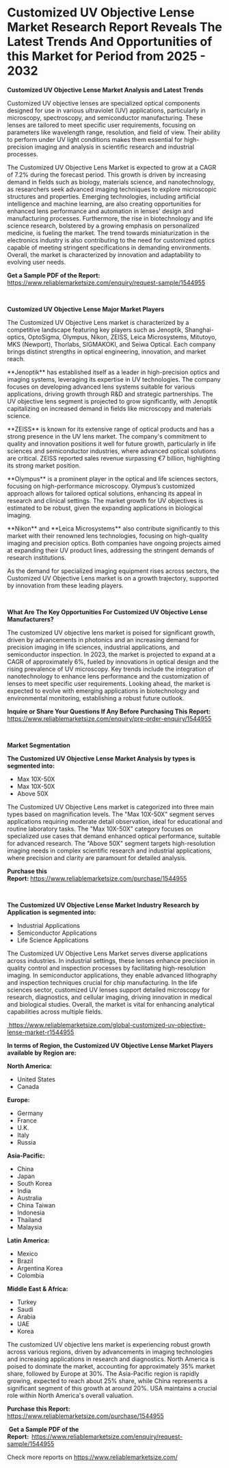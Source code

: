 <p><h1>Customized UV Objective Lense Market Research Report Reveals The Latest Trends And Opportunities of this Market for Period from 2025 - 2032</h1></p><p><strong>Customized UV Objective Lense Market Analysis and Latest Trends</strong></p>
<p><p>Customized UV objective lenses are specialized optical components designed for use in various ultraviolet (UV) applications, particularly in microscopy, spectroscopy, and semiconductor manufacturing. These lenses are tailored to meet specific user requirements, focusing on parameters like wavelength range, resolution, and field of view. Their ability to perform under UV light conditions makes them essential for high-precision imaging and analysis in scientific research and industrial processes.</p><p>The Customized UV Objective Lens Market is expected to grow at a CAGR of 7.2% during the forecast period. This growth is driven by increasing demand in fields such as biology, materials science, and nanotechnology, as researchers seek advanced imaging techniques to explore microscopic structures and properties. Emerging technologies, including artificial intelligence and machine learning, are also creating opportunities for enhanced lens performance and automation in lenses' design and manufacturing processes. Furthermore, the rise in biotechnology and life science research, bolstered by a growing emphasis on personalized medicine, is fueling the market. The trend towards miniaturization in the electronics industry is also contributing to the need for customized optics capable of meeting stringent specifications in demanding environments. Overall, the market is characterized by innovation and adaptability to evolving user needs.</p></p>
<p><strong>Get a Sample PDF of the Report:&nbsp;</strong> <a href="https://www.reliablemarketsize.com/enquiry/request-sample/1544955?utm_campaign=2752&utm_medium=2&utm_source=Github&utm_content=ia&utm_term=27022025&utm_id=customized-uv-objective-lense">https://www.reliablemarketsize.com/enquiry/request-sample/1544955</a></p>
<p>&nbsp;</p>
<p><strong>Customized UV Objective Lense Major Market Players</strong></p>
<p><p>The Customized UV Objective Lens market is characterized by a competitive landscape featuring key players such as Jenoptik, Shanghai-optics, OptoSigma, Olympus, Nikon, ZEISS, Leica Microsystems, Mitutoyo, MKS (Newport), Thorlabs, SIGMAKOKI, and Seiwa Optical. Each company brings distinct strengths in optical engineering, innovation, and market reach.</p><p>**Jenoptik** has established itself as a leader in high-precision optics and imaging systems, leveraging its expertise in UV technologies. The company focuses on developing advanced lens systems suitable for various applications, driving growth through R&D and strategic partnerships. The UV objective lens segment is projected to grow significantly, with Jenoptik capitalizing on increased demand in fields like microscopy and materials science.</p><p>**ZEISS** is known for its extensive range of optical products and has a strong presence in the UV lens market. The company's commitment to quality and innovation positions it well for future growth, particularly in life sciences and semiconductor industries, where advanced optical solutions are critical. ZEISS reported sales revenue surpassing €7 billion, highlighting its strong market position.</p><p>**Olympus** is a prominent player in the optical and life sciences sectors, focusing on high-performance microscopy. Olympus’s customized approach allows for tailored optical solutions, enhancing its appeal in research and clinical settings. The market growth for UV objectives is estimated to be robust, given the expanding applications in biological imaging.</p><p>**Nikon** and **Leica Microsystems** also contribute significantly to this market with their renowned lens technologies, focusing on high-quality imaging and precision optics. Both companies have ongoing projects aimed at expanding their UV product lines, addressing the stringent demands of research institutions.</p><p>As the demand for specialized imaging equipment rises across sectors, the Customized UV Objective Lens market is on a growth trajectory, supported by innovation from these leading players.</p></p>
<p>&nbsp;</p>
<p><strong>What Are The Key Opportunities For Customized UV Objective Lense Manufacturers?</strong></p>
<p><p>The customized UV objective lens market is poised for significant growth, driven by advancements in photonics and an increasing demand for precision imaging in life sciences, industrial applications, and semiconductor inspection. In 2023, the market is projected to expand at a CAGR of approximately 6%, fueled by innovations in optical design and the rising prevalence of UV microscopy. Key trends include the integration of nanotechnology to enhance lens performance and the customization of lenses to meet specific user requirements. Looking ahead, the market is expected to evolve with emerging applications in biotechnology and environmental monitoring, establishing a robust future outlook.</p></p>
<p><strong>Inquire or Share Your Questions If Any Before Purchasing This Report:</strong> <a href="https://www.reliablemarketsize.com/enquiry/pre-order-enquiry/1544955?utm_campaign=2752&utm_medium=2&utm_source=Github&utm_content=ia&utm_term=27022025&utm_id=customized-uv-objective-lense">https://www.reliablemarketsize.com/enquiry/pre-order-enquiry/1544955</a></p>
<p>&nbsp;</p>
<p><strong>Market Segmentation</strong></p>
<p><strong>The Customized UV Objective Lense Market Analysis by types is segmented into:</strong></p>
<p><ul><li>Max 10X-50X</li><li>Max 10X-50X</li><li>Above 50X</li></ul></p>
<p><p>The Customized UV Objective Lens market is categorized into three main types based on magnification levels. The "Max 10X-50X" segment serves applications requiring moderate detail observation, ideal for educational and routine laboratory tasks. The "Max 10X-50X" category focuses on specialized use cases that demand enhanced optical performance, suitable for advanced research. The "Above 50X" segment targets high-resolution imaging needs in complex scientific research and industrial applications, where precision and clarity are paramount for detailed analysis.</p></p>
<p><strong>Purchase this Report:&nbsp;</strong><a href="https://www.reliablemarketsize.com/purchase/1544955?utm_campaign=2752&utm_medium=2&utm_source=Github&utm_content=ia&utm_term=27022025&utm_id=customized-uv-objective-lense">https://www.reliablemarketsize.com/purchase/1544955</a></p>
<p>&nbsp;</p>
<p><strong>The Customized UV Objective Lense Market Industry Research by Application is segmented into:</strong></p>
<p><ul><li>Industrial Applications</li><li>Semiconductor Applications</li><li>Life Science Applications</li></ul></p>
<p><p>The Customized UV Objective Lens Market serves diverse applications across industries. In industrial settings, these lenses enhance precision in quality control and inspection processes by facilitating high-resolution imaging. In semiconductor applications, they enable advanced lithography and inspection techniques crucial for chip manufacturing. In the life sciences sector, customized UV lenses support detailed microscopy for research, diagnostics, and cellular imaging, driving innovation in medical and biological studies. Overall, the market is vital for enhancing analytical capabilities across multiple fields.</p></p>
<p><a href="https://www.reliablemarketsize.com/global-customized-uv-objective-lense-market-r1544955?utm_campaign=2752&utm_medium=2&utm_source=Github&utm_content=ia&utm_term=27022025&utm_id=customized-uv-objective-lense">&nbsp;https://www.reliablemarketsize.com/global-customized-uv-objective-lense-market-r1544955</a></p>
<p><strong>In terms of Region, the Customized UV Objective Lense Market Players available by Region are:</strong></p>
<p>
    <p> <strong> North America: </strong>
        <ul>
            <li>United States</li>
            <li>Canada</li>
        </ul>
        </p> 
    <p> <strong> Europe: </strong>
        <ul>
            <li>Germany</li>
            <li>France</li>
            <li>U.K.</li>
            <li>Italy</li>
            <li>Russia</li>
        </ul>
        </p> 
    <p> <strong> Asia-Pacific: </strong>
        <ul>
            <li>China</li>
            <li>Japan</li>
            <li>South Korea</li>
            <li>India</li>
            <li>Australia</li>
            <li>China Taiwan</li>
            <li>Indonesia</li>
            <li>Thailand</li>
            <li>Malaysia</li>
        </ul>
        </p> 
    <p> <strong> Latin America: </strong>
        <ul>
            <li>Mexico</li>
            <li>Brazil</li>
            <li>Argentina Korea</li>
            <li>Colombia</li>
        </ul>
        </p> 
    <p> <strong> Middle East & Africa: </strong>
        <ul>
            <li>Turkey</li>
            <li>Saudi</li>
            <li>Arabia</li>
            <li>UAE</li>
            <li>Korea</li>
        </ul>
    </p>
    </p>
<p><p>The customized UV objective lens market is experiencing robust growth across various regions, driven by advancements in imaging technologies and increasing applications in research and diagnostics. North America is poised to dominate the market, accounting for approximately 35% market share, followed by Europe at 30%. The Asia-Pacific region is rapidly growing, expected to reach about 25% share, while China represents a significant segment of this growth at around 20%. USA maintains a crucial role within North America's overall valuation.</p></p>
<p><strong>Purchase this Report: </strong><a href="https://www.reliablemarketsize.com/purchase/1544955?utm_campaign=2752&utm_medium=2&utm_source=Github&utm_content=ia&utm_term=27022025&utm_id=customized-uv-objective-lense">https://www.reliablemarketsize.com/purchase/1544955</a></p>
<p>&nbsp;<strong>Get a Sample PDF of the Report:&nbsp;&nbsp;</strong><a href="https://www.reliablemarketsize.com/enquiry/request-sample/1544955?utm_campaign=2752&utm_medium=2&utm_source=Github&utm_content=ia&utm_term=27022025&utm_id=customized-uv-objective-lense">https://www.reliablemarketsize.com/enquiry/request-sample/1544955</a></p>
<p><strong></strong></p>
<p>Check more reports on <a href="https://www.reliablemarketsize.com/?utm_campaign=2752&utm_medium=2&utm_source=Github&utm_content=ia&utm_term=27022025&utm_id=customized-uv-objective-lense">https://www.reliablemarketsize.com/</a></p>